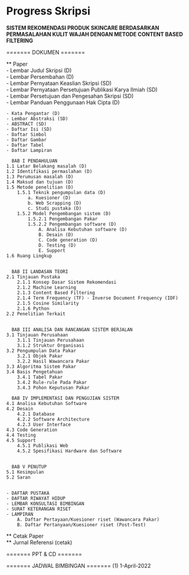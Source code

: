 # Progress Skripsi


**SISTEM REKOMENDASI PRODUK SKINCARE BERDASARKAN PERMASALAHAN KULIT WAJAH DENGAN METODE CONTENT BASED FILTERING**

======= DOKUMEN =======

** Paper  
	- Lembar Judul Skripsi (D)  
	- Lembar Persembahan (D)  
	- Lembar Pernyataan Keaslian Skripsi (SD)  
	- Lembar Pernyataan Persetujuan Publikasi Karya Ilmiah (SD)  
	- Lembar Persetujuan dan Pengesahan Skripsi (SD)  
	- Lembar Panduan Penggunaan Hak Cipta (D)  

	- Kata Pengantar (D)
	- Lembar Abstraksi (SD)
	- ABSTRACT (SD)
	- Daftar Isi (SD)
	- Daftar Simbol 
	- Daftar Gambar
	- Daftar Tabel
	- Daftar Lampiran

	  BAB I PENDAHULUAN
	1.1 Latar Belakang masalah (D)
	1.2 Identifikasi permaslahan (D)
	1.3 Perumusan masalah (D)
	1.4 Maksud dan tujuan (D)
	1.5 Metode penelitian (D)
		1.5.1 Teknik pengumpulan data (D)
			a. Kuesioner (D)
			b. Web Scrapping (D)
			c. Studi pustaka (D)
		1.5.2 Model Pengembangan sistem (D)
			1.5.2.1 Pengembangan Pakar
			1.5.2.2 Pengembangan software (D)
				A. Analisa Kebutuhan software (D)
				B. Desain (D)
				C. Code generation (D)
				D. Testing (D)
				E. Support
	1.6 Ruang Lingkup


	  BAB II LANDASAN TEORI
	2.1 Tinjauan Pustaka
		2.1.1 Konsep Dasar Sistem Rekomendasi
		2.1.2 Machine Learning
		2.1.3 Content Based Filtering
		2.1.4 Term Frequency (TF) - Inverse Document Frequency (IDF)
		2.1.5 Cosine Similarity
		2.1.6 Python
	2.2 Penelitian Terkait


	  BAB III ANALISA DAN RANCANGAN SISTEM BERJALAN
	3.1 Tinjauan Perusahaan
		3.1.1 Tinjauan Perusahaan
		3.1.2 Struktur Organisasi
	3.2 Pengumpulan Data Pakar
		3.2.1 Objek Pakar
		3.2.2 Hasil Wawancara Pakar
	3.3 Algoritma Sistem Pakar
	3.4 Basis Pengetahuan
		3.4.1 Tabel Pakar
		3.4.2 Rule-rule Pada Pakar
		3.4.3 Pohon Keputusan Pakar

	  BAB IV IMPLEMENTASI DAN PENGUJIAN SISTEM
	4.1 Analisa Kebutuhan Software
	4.2 Desain
		4.2.1 Database
		4.2.2 Software Architecture
		4.2.3 User Interface
	4.3 Code Generation
	4.4 Testing
	4.5 Support
		4.5.1 Publikasi Web
		4.5.2 Spesifikasi Hardware dan Software

	
	  BAB V PENUTUP
	5.1 Kesimpulan
	5.2 Saran


	- DAFTAR PUSTAKA
	- DAFTAR RIWAYAT HIDUP
	- LEMBAR KONSULTASI BIMBINGAN
	- SURAT KETERANGAN RISET 
	- LAMPIRAN
		A. Daftar Pertayaan/Kuesioner riset (Wawancara Pakar)
		B. Daftar Pertanyaan/Kuesioner riset (Post-Test)
	
** Cetak Paper  
** Jurnal Referensi (cetak)  


======= PPT & CD =======


======= JADWAL BIMBINGAN =======
(1) 1-April-2022


